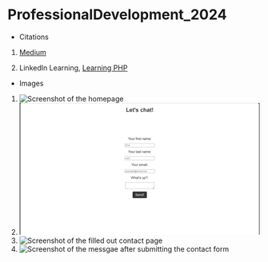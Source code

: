 # ProfessionalDevelopment_2024

* Citations
1. [Medium](https://medium.com/@sitesh12/building-your-first-php-website-a-beginners-guide-87655acf97d2)

2. LinkedIn Learning, [Learning PHP](https://www.linkedin.com/learning-login/share?account=95224889&forceAccount=false&redirect=https%3A%2F%2Fwww.linkedin.com%2Flearning%2Flearning-php-4%3Ftrk%3Dshare_ent_url%26shareId%3Dky645IZ7S2KtQWUsd%252Bhpvw%253D%253D)

* Images
1. ![Screenshot of the homepage](\assets\homepage.png) 
2. ![Screenshot of the Contact page, empty](ProfessionalDevelopment_2024-main/assets/contact.png)
3. ![Screenshot of the filled out contact page](\assets\filledcontact.png)
4. ![Screenshot of the messgae after submitting the contact form](\assets\submission.png)
